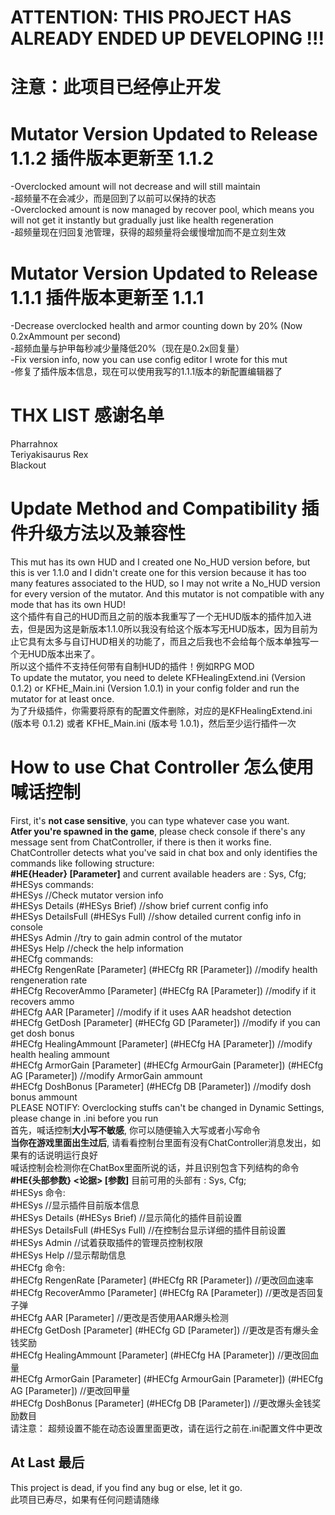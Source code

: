 # ATTENTION: THIS PROJECT HAS ALREADY ENDED UP DEVELOPING !!!
# 注意：此项目已经停止开发
# Mutator Version Updated to Release 1.1.2 插件版本更新至 1.1.2
-Overclocked amount will not decrease and will still maintain<br>
-超频量不在会减少，而是回到了以前可以保持的状态<br>
-Overclocked amount is now managed by recover pool, which means you will not get it instantly but gradually just like health regeneration<br>
-超频量现在归回复池管理，获得的超频量将会缓慢增加而不是立刻生效<br>
# Mutator Version Updated to Release 1.1.1 插件版本更新至 1.1.1
-Decrease overclocked health and armor counting down by 20% (Now 0.2xAmmount per second)<br>
-超频血量与护甲每秒减少量降低20%（现在是0.2x回复量）<br>
-Fix version info, now you can use config editor I wrote for this mut<br>
-修复了插件版本信息，现在可以使用我写的1.1.1版本的新配置编辑器了<br>

# THX LIST 感谢名单
Pharrahnox<br>
Teriyakisaurus Rex<br>
Blackout<br>

# Update Method and Compatibility 插件升级方法以及兼容性
This mut has its own HUD and I created one No_HUD version before, but this is ver 1.1.0 and I didn't create one for this version because it has too many features associated to the HUD, so I may not write a No_HUD version for every version of the mutator.
And this mutator is not compatible with any mode that has its own HUD!<br>
这个插件有自己的HUD而且之前的版本我重写了一个无HUD版本的插件加入进去，但是因为这是新版本1.1.0所以我没有给这个版本写无HUD版本，因为目前为止它具有太多与自订HUD相关的功能了，而且之后我也不会给每个版本单独写一个无HUD版本出来了。<br>
所以这个插件不支持任何带有自制HUD的插件！例如RPG MOD<br>
To update the mutator, you need to delete KFHealingExtend.ini (Version 0.1.2) or KFHE_Main.ini (Version 1.0.1) in your config folder and run the mutator for at least once.<br>
为了升级插件，你需要将原有的配置文件删除，对应的是KFHealingExtend.ini (版本号 0.1.2) 或者 KFHE_Main.ini (版本号 1.0.1)，然后至少运行插件一次<br>

# How to use Chat Controller 怎么使用喊话控制
First, it's <b>not case sensitive</b>, you can type whatever case you want.<br>
<b>Atfer you're spawned in the game</b>, please check console if there's any message sent from ChatController, if there is then it works fine.<br>
ChatController detects what you've said in chat box and only identifies the commands like following structure:<br>
<b> #HE{Header} <Argument> [Parameter]</b>
  and current available headers are : Sys, Cfg;<br>
 #HESys commands:<br>
  #HESys //Check mutator version info<br>
  #HESys Details (#HESys Brief) //show brief current config info<br>
  #HESys DetailsFull (#HESys Full) //show detailed current config info in console<br>
  #HESys Admin //try to gain admin control of the mutator<br>
  #HESys Help //check the help information<br>
 #HECfg commands:<br>
  #HECfg RengenRate [Parameter] (#HECfg RR [Parameter]) //modify health rengeneration rate<br>
  #HECfg RecoverAmmo [Parameter] (#HECfg RA [Parameter]) //modify if it recovers ammo<br>
  #HECfg AAR [Parameter] //modify if it uses AAR headshot detection<br>
  #HECfg GetDosh [Parameter] (#HECfg GD [Parameter]) //modify if you can get dosh bonus<br>
  #HECfg HealingAmmount [Parameter] (#HECfg HA [Parameter]) //modify health healing ammount<br>
  #HECfg ArmorGain [Parameter] (#HECfg ArmourGain [Parameter]) (#HECfg AG [Parameter]) //modify ArmorGain ammount<br>
  #HECfg DoshBonus [Parameter] (#HECfg DB [Parameter]) //modify dosh bonus ammount<br>
PLEASE NOTIFY: Overclocking stuffs can't be changed in Dynamic Settings, please change in .ini before you run<br>
  首先，喊话控制<b>大小写不敏感</b>, 你可以随便输入大写或者小写命令<br>
<b>当你在游戏里面出生过后</b>, 请看看控制台里面有没有ChatController消息发出，如果有的话说明运行良好<br>
喊话控制会检测你在ChatBox里面所说的话，并且识别包含下列结构的命令<br>
<b> #HE{头部参数} <论据> [参数]</b>
  目前可用的头部有 : Sys, Cfg;<br>
 #HESys 命令:<br>
  #HESys //显示插件目前版本信息<br>
  #HESys Details (#HESys Brief) //显示简化的插件目前设置<br>
  #HESys DetailsFull (#HESys Full) //在控制台显示详细的插件目前设置<br>
  #HESys Admin //试着获取插件的管理员控制权限<br>
  #HESys Help //显示帮助信息<br>
 #HECfg 命令:<br>
  #HECfg RengenRate [Parameter] (#HECfg RR [Parameter]) //更改回血速率<br>
  #HECfg RecoverAmmo [Parameter] (#HECfg RA [Parameter]) //更改是否回复子弹<br>
  #HECfg AAR [Parameter] //更改是否使用AAR爆头检测<br>
  #HECfg GetDosh [Parameter] (#HECfg GD [Parameter]) //更改是否有爆头金钱奖励<br>
  #HECfg HealingAmmount [Parameter] (#HECfg HA [Parameter]) //更改回血量<br>
  #HECfg ArmorGain [Parameter] (#HECfg ArmourGain [Parameter]) (#HECfg AG [Parameter]) //更改回甲量<br>
  #HECfg DoshBonus [Parameter] (#HECfg DB [Parameter]) //更改爆头金钱奖励数目<br>
请注意： 超频设置不能在动态设置里面更改，请在运行之前在.ini配置文件中更改<br>

## At Last 最后<br>
This project is dead, if you find any bug or else, let it go.<br>
此项目已寿尽，如果有任何问题请随缘<br>
